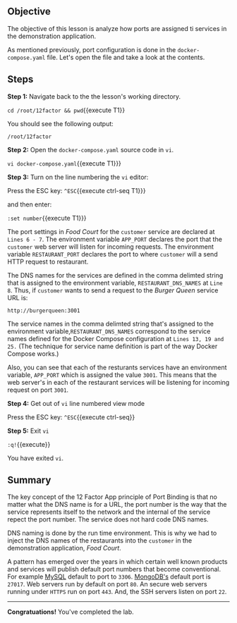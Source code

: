 ## Objective
The objective of this lesson is analyze how ports are assigned ti services in the demonstration application.

As mentioned previously, port configuration is done in the `docker-compose.yaml` file. Let's open the file and take a look at the contents.

## Steps

**Step 1:** Navigate back to the the lesson's working directory.

`cd /root/12factor && pwd`{{execute T1}}

You should see the following output:

`/root/12factor`

**Step 2:** Open the `docker-compose.yaml` source code in `vi`.

`vi docker-compose.yaml`{{execute T1}}}

**Step 3:** Turn on the line numbering the `vi` editor:

Press the ESC key: `^ESC`{{execute ctrl-seq T1}}}

and then enter:

`:set number`{{execute T1}}}

The port settings in *Food Court* for the `customer` service are declared at `Lines 6 - 7`. The environment variable `APP_PORT` declares the port that the `customer` web server will listen for incoming requests. The environment variable `RESTAURANT_PORT` declares the port to where `customer` will a send HTTP request to restaurant.

The DNS names for the services are defined in the comma delimted string that is assigned to the environment variable, `RESTAURANT_DNS_NAMES` at `Line 8`. Thus, if `customer` wants to send a request to the *Burger Queen* service URL is:

`http://burgerqueen:3001`

The service names in the comma delimted string that's assigned to the environment variable,`RESTAURANT_DNS_NAMES` correspond to the service names defined for the Docker Compose configuration at `Lines 13, 19 and 25.` (The technique for service name definition is part of the way Docker Compose works.)

Also, you can see that each of the resturants services have an environment variable, `APP_PORT` which is assigned the value `3001`. This means that the web server's in each of the restaurant services will be listening for incoming request on port `3001`.


**Step 4:** Get out of `vi` line numbered view mode

Press the ESC key: `^ESC`{{execute ctrl-seq}}

**Step 5:** Exit `vi`

`:q!`{{execute}}

You have exited `vi`.

## Summary

The key concept of the 12 Factor App principle of Port Binding is that no matter what the DNS name is for a URL, the port number is the way that the service represents itself to the network and the internal of the service repect the port number. The service does not hard code DNS names.

DNS naming is done by the run time environment. This is why we had to inject the DNS names of the restaurants into the `customer` in the demonstration application, *Food Court*.

A pattern has emerged over the years in which certain well known products and services will publish default port numbers that become conventional. For example [MySQL](https://dev.mysql.com/) default to port to `3306`. [MongoDB's](https://docs.mongodb.com/manual/reference/default-mongodb-port/) default port is `27017`. Web servers run by default on port `80`. An secure web servers running under `HTTPS` run on port `443`. And, the SSH servers listen on port `22`.

---

**Congratuations!** You've completed the lab.